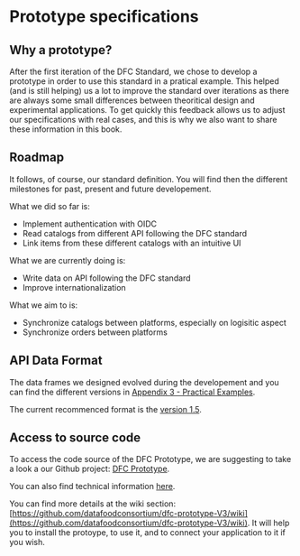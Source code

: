 # Prototype specifications

## Why a prototype?

After the first iteration of the DFC Standard, we chose to develop a prototype in order to use this standard in a pratical example. This helped \(and is still helping\) us a lot to improve the standard over iterations as there are always some small differences between theoritical design and experimental applications. To get quickly this feedback allows us to adjust our specifications with real cases, and this is why we also want to share these information in this book.

## Roadmap

It follows, of course, our standard definition. You will find then the different milestones for past, present and future developement.

What we did so far is:

* Implement authentication with OIDC
* Read catalogs from different API following the DFC standard
* Link items from these different catalogs with an intuitive UI

What we are currently doing is:

* Write data on API following the DFC standard
* Improve internationalization

What we aim to is:

* Synchronize catalogs between platforms, especially on logisitic aspect
* Synchronize orders between platforms

## API Data Format

The data frames we designed evolved during the developement and you can find the different versions in [Appendix 3 - Practical Examples](appendixes/practical-examples/).

The current recommenced format is the [version 1.5](https://github.com/datafoodconsortium/standarddocumentation/tree/4d0cabf44403fe90253690daed02ed8110d1b4bc/appendixes/practical-examples/version-1-5.md).

## Access to source code

To access the code source of the DFC Prototype, we are suggesting to take a look a our Github project: [DFC Prototype](https://github.com/datafoodconsortium/dfc-prototype-V3).

You can also find technical information [here](http://static.datafoodconsortium.org/).

You can find more details at the wiki section: [https://github.com/datafoodconsortium/dfc-prototype-V3/wiki](https://github.com/datafoodconsortium/dfc-prototype-V3/wiki). It will help you to install the protoype, to use it, and to connect your application to it if you wish.

